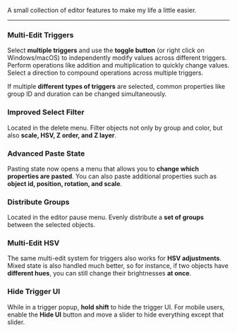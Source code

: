 A small collection of editor features to make my life a little easier.

---

### <c-8BC81A>Multi-Edit Triggers</c>

Select <c-E8FFB2>**multiple triggers**</c> and use the <c-EDFFB2>**toggle button**</c> (or right click on Windows/macOS) to independently modify values across different triggers. Perform operations like addition and multiplication to quickly change values. Select a direction to compound operations across multiple triggers.

If multiple <c-F2FFB2>**different types of triggers**</c> are selected, common properties like group ID and duration can be changed simultaneously.

### <c-B6C81A>Improved Select Filter</c>

Located in the delete menu. Filter objects not only by group and color, but also <c-FFFDB2>**scale, HSV, Z order, and Z layer**</c>.

### <c-C8AE1A>Advanced Paste State</c>

Pasting state now opens a menu that allows you to <c-FFEDB2>**change which properties are pasted**</c>. You can also paste additional properties such as <c-FFE6B2>**object id, position, rotation, and scale**</c>.

### <c-C8821A>Distribute Groups</c>

Located in the editor pause menu. Evenly distribute a <c-FFD6B2>**set of groups**</c> between the selected objects.

### <c-C8561A>Multi-Edit HSV</c>

The same multi-edit system for triggers also works for <c-FFC8B2>**HSV adjustments**</c>. Mixed state is also handled much better, so for instance, if two objects have <c-FFC3B2>**different hues**</c>, you can still change their brightnesses <c-FFBEB2>**at once**</c>.

### <c-C82A1A>Hide Trigger UI</c>

While in a trigger popup, <c-FFB3B2>**hold shift**</c> to hide the trigger UI. For mobile users, enable the <c-FFB2B8>**Hide UI**</c> button and move a slider to hide everything except that slider.
